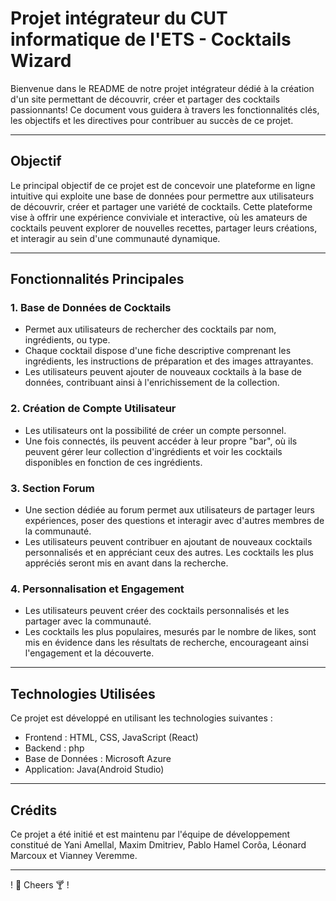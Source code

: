 # Projet intégrateur du CUT informatique de l'ETS - Cocktails Wizard

Bienvenue dans le README de notre projet intégrateur dédié à la création d'un site permettant de découvrir, créer et partager des cocktails passionnants! Ce document vous guidera à travers les fonctionnalités clés, les objectifs et les directives pour contribuer au succès de ce projet.

---

## Objectif

Le principal objectif de ce projet est de concevoir une plateforme en ligne intuitive qui exploite une base de données pour permettre aux utilisateurs de découvrir, créer et partager une variété de cocktails. Cette plateforme vise à offrir une expérience conviviale et interactive, où les amateurs de cocktails peuvent explorer de nouvelles recettes, partager leurs créations, et interagir au sein d'une communauté dynamique.

---

## Fonctionnalités Principales

### 1. Base de Données de Cocktails

- Permet aux utilisateurs de rechercher des cocktails par nom, ingrédients, ou type.
- Chaque cocktail dispose d'une fiche descriptive comprenant les ingrédients, les instructions de préparation et des images attrayantes.
- Les utilisateurs peuvent ajouter de nouveaux cocktails à la base de données, contribuant ainsi à l'enrichissement de la collection.

### 2. Création de Compte Utilisateur

- Les utilisateurs ont la possibilité de créer un compte personnel.
- Une fois connectés, ils peuvent accéder à leur propre "bar", où ils peuvent gérer leur collection d'ingrédients et voir les cocktails disponibles en fonction de ces ingrédients.

### 3. Section Forum

- Une section dédiée au forum permet aux utilisateurs de partager leurs expériences, poser des questions et interagir avec d'autres membres de la communauté.
- Les utilisateurs peuvent contribuer en ajoutant de nouveaux cocktails personnalisés et en appréciant ceux des autres. Les cocktails les plus appréciés seront mis en avant dans la recherche.

### 4. Personnalisation et Engagement

- Les utilisateurs peuvent créer des cocktails personnalisés et les partager avec la communauté.
- Les cocktails les plus populaires, mesurés par le nombre de likes, sont mis en évidence dans les résultats de recherche, encourageant ainsi l'engagement et la découverte.

---

## Technologies Utilisées

Ce projet est développé en utilisant les technologies suivantes :

- Frontend : HTML, CSS, JavaScript (React)
- Backend : php
- Base de Données : Microsoft Azure
- Application: Java(Android Studio)

---

## Crédits

Ce projet a été initié et est maintenu par l'équipe de développement constitué de Yani Amellal, Maxim Dmitriev, Pablo Hamel Corôa, Léonard Marcoux et Vianney Veremme. 

---

! 🍹 Cheers 🍸 ! 

